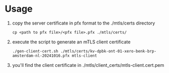 # Usage

1. copy the server certificate in pfx format to the ./mtls/certs directory
   ```
   cp <path to pfx file>/<pfx file>.pfx ./mtls/certs/
   ```
1. execute the script to generate an mTLS client certificate
   ```
   ./gen-client-cert.sh ./mtls/certs/kv-dpbk-ont-01-xero-benk-brp-amsterdam-nl-20241016.pfx mtls-client
   ```
1. you'll find the client certificate in ./mtls/client_certs/mtls-client.cert.pem
